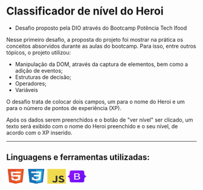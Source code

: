 # Classificador de nível do Heroi
 - Desafio proposto pela DIO através do Bootcamp Potência Tech Ifood

Nesse primeiro desafio, a proposta do projeto foi mostrar na prática os conceitos absorvidos durante as aulas do bootcamp. Para isso, entre outros tópicos, o projeto utilizou:

* Manipulação da DOM, através da captura de elementos, bem como a adição de eventos;
* Estruturas de decisão;
* Operadores;
* Variáveis

O desafio trata de colocar dois campos, um para o nome do Heroi e um para o número de pontos de experiência (XP). <br>

Após os dados serem preenchidos e o botão de "ver nível" ser clicado, um texto será exibido com o nome do Heroi preenchido e o seu nível, de acordo com o XP inserido.
***


## Linguagens e ferramentas utilizadas:

<div style="display: inline-block">
 <img align="center" alt="HTML5" height="40" width="50" src="https://raw.githubusercontent.com/devicons/devicon/master/icons/html5/html5-original.svg" />
 <img align="center" alt="CSS3" height="40" width="50" src="https://raw.githubusercontent.com/devicons/devicon/master/icons/css3/css3-original.svg" />
 <img align="center" alt="JavaScript" height="40" width="50" src="https://github.com/devicons/devicon/blob/master/icons/javascript/javascript-original.svg">
 <img align="center" alt="Bootstrap" height="40" width="50" src="https://github.com/devicons/devicon/blob/v2.15.1/icons/bootstrap/bootstrap-original.svg"> 
</div>
